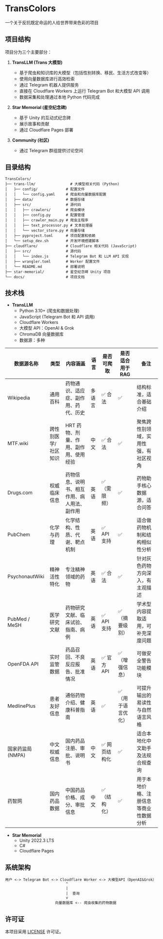 # TransColors

一个关于反抗既定命运的人给世界带来色彩的项目

## 项目结构

项目分为三个主要部分：

1. **TransLLM (Trans 大模型)**
    - 基于爬虫和知识库的大模型（包括性别转换、移民、生活方式改变等）
    - 使用向量数据库进行高效检索
    - 通过 Telegram 机器人提供服务
    - 直接在 Cloudflare Workers 上运行 Telegram Bot 和大模型 API 调用
    - 数据采集和处理通过本地 Python 代码完成

2. **Star Memorial (星空纪念碑)**
    - 基于 Unity 的互动式纪念碑
    - 展示故事和贡献
    - 通过 Cloudflare Pages 部署

3. **Community (社区)**
    - 通过 Telegram 群组提供讨论空间

## 目录结构

```
TransColors/
├── trans-llm/                # 大模型相关代码 (Python)
│   ├── config/             # 配置文件
│   │   └── config.yaml     # 爬虫和向量数据库配置
│   ├── data/               # 数据存储
│   ├── src/                # 源代码
│   │   ├── crawlers/       # 爬虫模块
│   │   ├── config.py       # 配置管理
│   │   ├── crawler_main.py # 爬虫主程序
│   │   ├── text_processor.py # 文本处理器
│   │   └── vector_store.py # 向量存储
│   ├── pyproject.toml      # 项目配置和依赖
│   └── setup_dev.sh        # 开发环境搭建脚本
├── cloudflare/             # Cloudflare 相关代码 (JavaScript)
│   ├── src/                # 源代码
│   │   └── index.js        # Telegram Bot 和 LLM API 实现
│   ├── wrangler.toml       # Worker 配置文件
│   └── README.md           # 部署说明
├── star-memorial/          # 星空纪念碑 Unity 项目
└── docs/                   # 项目文档
```

## 技术栈

- **TransLLM**
    - Python 3.10+ (爬虫和数据处理)
    - JavaScript (Telegram Bot 和 API 调用)
    - Cloudflare Workers
    - 大模型 API：OpenAI & Grok
    - ChromaDB 向量数据库
    - 数据源：多种

| 数据源名称          | 类型         | 内容涵盖                   | 语言  | 是否可爬取    | 是否适合用于RAG | 备注                  |
|----------------|------------|------------------------|-----|----------|-----------|---------------------|
| Wikipedia      | 通用百科       | 药物通识、适应症、副作用、药代、历史     | 多语言 | ✅ 合法     | ✅         | 结构标准，适合基础介绍         |
| MTF.wiki       | 跨性别医学/社区知识 | HRT 药物、剂量、作用、副作用、使用经验  | 中文  | ✅ 合法     | ✅         | 聚焦跨性别领域，实用性强，有社区视角  |
| Drugs.com      | 权威临床信息     | 药物信息、说明书、相互作用、病人用法、副作用 | 英语  | ✅（需限频）   | ✅         | 药物助手核心数据源，适合问答      |
| PubChem        | 化学与药理      | 化学结构、性质、代谢、靶点机制        | 英语  | ✅ API 支持 | ✅         | 适合做药物机制和结构相似性分析     |
| PsychonautWiki | 精神活性特化     | 专注精神领域的药物              | 英语  | ✅ 合法     | ✅         | 针对灰色药物方向深入，有主观描述    |
| PubMed / MeSH  | 医学研究文献     | 药物研究文献、临床试验、指南、病例      | 英语  | ✅ API 支持 | ✅（摘要级别）   | 学术型内容提取适用，可补充深度问题   |
| OpenFDA API    | 实时监管数据     | 药品召回、不良反应报告、批准情况       | 英语  | ✅ 官方API  | ✅（增强信息）   | 可做安全警告功能模块          |
| MedlinePlus    | 患者友好信息     | 通俗药物介绍、健康科普指南          | 英语  | ✅        | ✅（用于语言优化） | 可提升输出的易读性与自然语言风格    |
| 国家药监局 (NMPA)   | 中文权威信息     | 国内药品注册、审批、说明书          | 中文  | ✅ 网页结构化  | ✅         | 适合本地化中文助手及法规合规查询    |
| 药智网            | 国内药品数据     | 中国药品价格、成分、审批信息         | 中文  | ✅（结构化）   | ✅         | 用于本地价格、注册信息等商业性数据分析 |

- **Star Memorial**
    - Unity 2022.3 LTS
    - C#
    - Cloudflare Pages

## 系统架构

```
用户 <-> Telegram Bot <-> Cloudflare Worker <-> 大模型API（OpenAI&Grok）
                            ^
                            |
                            |  查询
                            v
                       向量数据库 <-- 爬虫收集的药物数据
```

## 许可证

本项目采用 [LICENSE](LICENSE) 许可证。
